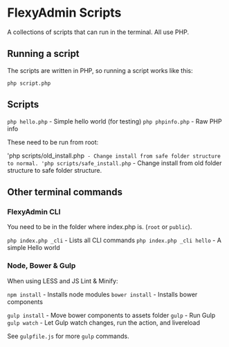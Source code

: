 # FlexyAdmin Scripts

A collections of scripts that can run in the terminal.
All use PHP.

## Running a script

The scripts are written in PHP, so running a script works like this:

`php script.php`

## Scripts

`php hello.php` - Simple hello world (for testing)
`php phpinfo.php` - Raw PHP info

These need to be run from root:

'php scripts/old_install.php` - Change install from safe folder structure to normal.
'php scripts/safe_install.php` - Change install from old folder structure to safe folder structure.


## Other terminal commands

### FlexyAdmin CLI

You need to be in the folder where index.php is. (`root` or `public`).

`php index.php _cli` - Lists all CLI commands
`php index.php _cli hello` -  A simple Hello world


### Node, Bower & Gulp

When using LESS and JS Lint & Minify:

`npm install` - Installs node modules
`bower install` - Installs bower components

`gulp install` - Move bower components to assets folder
`gulp` - Run Gulp
`gulp watch` - Let Gulp watch changes, run the action, and livereload

See `gulpfile.js` for more `gulp` commands.